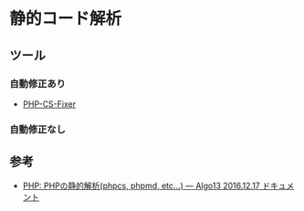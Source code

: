 # 静的コード解析

## ツール
### 自動修正あり
- [PHP-CS-Fixer](https://github.com/FriendsOfPHP/PHP-CS-Fixer)

### 自動修正なし

## 参考
- [PHP: PHPの静的解析(phpcs, phpmd, etc...) — Algo13 2016.12.17 ドキュメント](http://algo13.net/php/tips/static-analysis.html)
